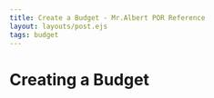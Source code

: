```yaml
---
title: Create a Budget - Mr.Albert POR Reference
layout: layouts/post.ejs
tags: budget
---
```

# Creating a Budget